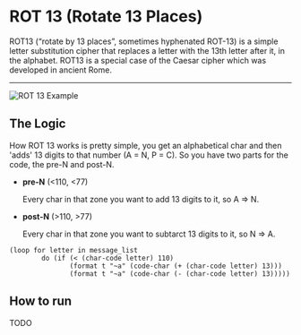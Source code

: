 # ROT 13 (Rotate 13 Places)

ROT13 (“rotate by 13 places”, sometimes hyphenated ROT-13) is a simple letter substitution cipher that replaces a letter with the 13th letter after it, in the alphabet. ROT13 is a special case of the Caesar cipher which was developed in ancient Rome.

---

![ROT 13 Example](https://upload.wikimedia.org/wikipedia/commons/thumb/3/33/ROT13_table_with_example.svg/1280px-ROT13_table_with_example.svg.png)


## The Logic

How ROT 13 works is pretty simple, you get an alphabetical char and then 'adds'
13 digits to that number (A = N, P = C). So you have two parts for the code, the pre-N and post-N.

* **pre-N** (<110, <77)
  
  Every char in that zone you want to add 13 digits to it, so A => N.
  
* **post-N** (>110, >77)
  
  Every char in that zone you want to subtarct 13 digits to it, so N => A.

```common-lisp
(loop for letter in message_list
        do (if (< (char-code letter) 110)
               (format t "~a" (code-char (+ (char-code letter) 13)))
               (format t "~a" (code-char (- (char-code letter) 13)))))
```

## How to run
TODO
